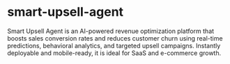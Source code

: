 # smart-upsell-agent
Smart Upsell Agent is an AI-powered revenue optimization platform that boosts sales conversion rates and reduces customer churn using real-time predictions, behavioral analytics, and targeted upsell campaigns. Instantly deployable and mobile-ready, it is ideal for SaaS and e-commerce growth.
